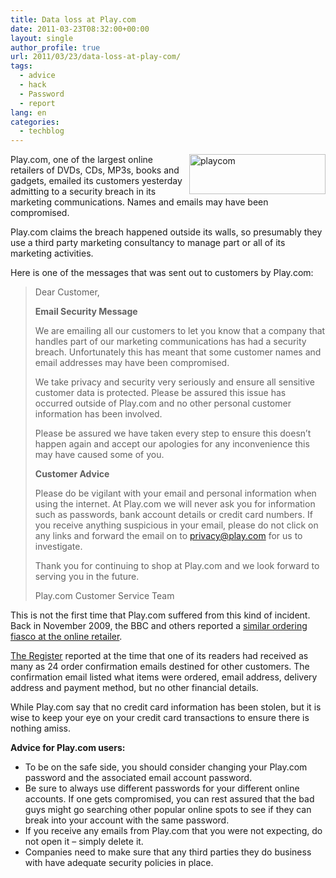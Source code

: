 ```yaml
---
title: Data loss at Play.com
date: 2011-03-23T08:32:00+00:00
layout: single
author_profile: true
url: 2011/03/23/data-loss-at-play-com/
tags:
  - advice
  - hack
  - Password
  - report
lang: en
categories: 
  - techblog
---
```

[<img title="playcom" border="0" alt="playcom" align="right" src="http://lh3.ggpht.com/_vaUVXcmC3OI/TYmpAWXU2tI/AAAAAAAADx4/AYnXnc6TLUU/playcom_thumb%5B11%5D.jpg?imgmax=800" width="218" height="64" />](http://lh3.ggpht.com/_vaUVXcmC3OI/TYmo-g639eI/AAAAAAAADx0/-mbmi4szi0U/s1600-h/playcom%5B8%5D.jpg)Play.com, one of the largest online retailers of DVDs, CDs, MP3s, books and gadgets, emailed its customers yesterday admitting to a security breach in its marketing communications. Names and emails may have been compromised.

Play.com claims the breach happened outside its walls, so presumably they use a third party marketing consultancy to manage part or all of its marketing activities.

Here is one of the messages that was sent out to customers by Play.com:

> Dear Customer,
> 
> **Email Security Message**
> 
> We are emailing all our customers to let you know that a company that handles part of our marketing communications has had a security breach. Unfortunately this has meant that some customer names and email addresses may have been compromised.
> 
> We take privacy and security very seriously and ensure all sensitive customer data is protected. Please be assured this issue has occurred outside of Play.com and no other personal customer information has been involved.
> 
> Please be assured we have taken every step to ensure this doesn’t happen again and accept our apologies for any inconvenience this may have caused some of you.
> 
> **Customer Advice**
> 
> Please do be vigilant with your email and personal information when using the internet. At Play.com we will never ask you for information such as passwords, bank account details or credit card numbers. If you receive anything suspicious in your email, please do not click on any links and forward the email on to privacy@play.com for us to investigate.
> 
> Thank you for continuing to shop at Play.com and we look forward to serving you in the future.
> 
> Play.com Customer Service Team

This is not the first time that Play.com suffered from this kind of incident. Back in November 2009, the BBC and others reported a [similar ordering fiasco at the online retailer](http://news.bbc.co.uk/2/hi/8346833.stm).

[The Register](http://www.theregister.co.uk/2009/11/09/play_email_data_problems/) reported at the time that one of its readers had received as many as 24 order confirmation emails destined for other customers. The confirmation email listed what items were ordered, email address, delivery address and payment method, but no other financial details.

While Play.com say that no credit card information has been stolen, but it is wise to keep your eye on your credit card transactions to ensure there is nothing amiss.

**Advice for Play.com users:**

* To be on the safe side, you should consider changing your Play.com password and the associated email account password.  
* Be sure to always use different passwords for your different online accounts. If one gets compromised, you can rest assured that the bad guys might go searching other popular online spots to see if they can break into your account with the same password.  
* If you receive any emails from Play.com that you were not expecting, do not open it – simply delete it.  
* Companies need to make sure that any third parties they do business with have adequate security policies in place.